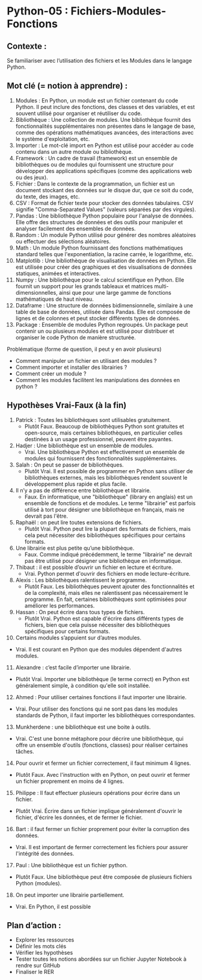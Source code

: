 # Python-05 : Fichiers-Modules-Fonctions

## Contexte :
Se familiariser avec l’utilisation des fichiers et les Modules dans le langage Python.

## Mot clé (= notion à apprendre) :
1. Modules : En Python, un module est un fichier contenant du code Python. Il peut inclure des fonctions, des classes et des variables, et est souvent utilisé pour organiser et réutiliser du code.
2. Bibliothèque : Une collection de modules. Une bibliothèque fournit des fonctionnalités supplémentaires non présentes dans le langage de base, comme des opérations mathématiques avancées, des interactions avec le système d'exploitation, etc.
3. Importer : Le mot-clé import en Python est utilisé pour accéder au code contenu dans un autre module ou bibliothèque.
4. Framework : Un cadre de travail (framework) est un ensemble de bibliothèques ou de modules qui fournissent une structure pour développer des applications spécifiques (comme des applications web ou des jeux).
5. Fichier : Dans le contexte de la programmation, un fichier est un document stockant des données sur le disque dur, que ce soit du code, du texte, des images, etc.
6. CSV : Format de fichier texte pour stocker des données tabulaires. CSV signifie "Comma-Separated Values" (valeurs séparées par des virgules).
7. Pandas : Une bibliothèque Python populaire pour l'analyse de données. Elle offre des structures de données et des outils pour manipuler et analyser facilement des ensembles de données.
8. Random : Un module Python utilisé pour générer des nombres aléatoires ou effectuer des sélections aléatoires.
9. Math : Un module Python fournissant des fonctions mathématiques standard telles que l'exponentiation, la racine carrée, le logarithme, etc.
10. Matplotlib : Une bibliothèque de visualisation de données en Python. Elle est utilisée pour créer des graphiques et des visualisations de données statiques, animées et interactives.
11. Numpy : Une bibliothèque pour le calcul scientifique en Python. Elle fournit un support pour les grands tableaux et matrices multi-dimensionnelles, ainsi que pour une large gamme de fonctions mathématiques de haut niveau.
12. Dataframe : Une structure de données bidimensionnelle, similaire à une table de base de données, utilisée dans Pandas. Elle est composée de lignes et de colonnes et peut stocker différents types de données.
13. Package : Ensemble de modules Python regroupés. Un package peut contenir un ou plusieurs modules et est utilisé pour distribuer et organiser le code Python de manière structurée.

Problématique (forme de question, il peut y en avoir plusieurs)
- Comment manipuler un fichier en utilisant des modules ? 
- Comment importer et installer des librairies ?
- Comment créer un module ?
- Comment les modules facilitent les manipulations des données en python ?

## Hypothèses Vrai-Faux (à la fin)
1. Patrick : Toutes les bibliothèques sont utilisables gratuitement.
   - Plutôt Faux. Beaucoup de bibliothèques Python sont gratuites et open-source, mais certaines bibliothèques, en particulier celles destinées à un usage professionnel, peuvent être payantes.
2. Hadjer : Une bibliothèque est un ensemble de modules.
   - Vrai. Une bibliothèque Python est effectivement un ensemble de modules qui fournissent des fonctionnalités supplémentaires.
3. Salah : On peut se passer de bibliothèques.
   - Plutôt Vrai. Il est possible de programmer en Python sans utiliser de bibliothèques externes, mais les bibliothèques rendent souvent le développement plus rapide et plus facile.
4. Il n’y a pas de différence entre bibliothèque et librairie.
   - Faux. En informatique, une "bibliothèque" (library en anglais) est un ensemble de fonctions et de modules. Le terme "librairie" est parfois utilisé à tort pour désigner une bibliothèque en français, mais ne devrait pas l'être.
5. Raphaël : on peut lire toutes extensions de fichiers.
   - Plutôt Vrai. Python peut lire la plupart des formats de fichiers, mais cela peut nécessiter des bibliothèques spécifiques pour certains formats.
6. Une librairie est plus petite qu’une bibliothèque.
   - Faux. Comme indiqué précédemment, le terme "librairie" ne devrait pas être utilisé pour désigner une bibliothèque en informatique.
7. Thibaut : il est possible d’ouvrir un fichier en lecture et écriture.
   - Vrai. Python permet d'ouvrir des fichiers en mode lecture-écriture.
8. Alexis : Les bibliothèques ralentissent le programme.
   - Plutôt Faux. Les bibliothèques peuvent ajouter des fonctionnalités et de la complexité, mais elles ne ralentissent pas nécessairement le programme. En fait, certaines bibliothèques sont optimisées pour améliorer les performances.
9. Hassan : On peut écrire dans tous types de fichiers.
   - Plutôt Vrai. Python est capable d'écrire dans différents types de fichiers, bien que cela puisse nécessiter des bibliothèques spécifiques pour certains formats.
10. Certains modules s’appuient sur d’autres modules.
   - Vrai. Il est courant en Python que des modules dépendent d'autres modules.
11. Alexandre : c’est facile d’importer une librairie.
   - Plutôt Vrai. Importer une bibliothèque (le terme correct) en Python est généralement simple, à condition qu'elle soit installée.
12. Ahmed : Pour utiliser certaines fonctions il faut importer une librairie.
   - Vrai. Pour utiliser des fonctions qui ne sont pas dans les modules standards de Python, il faut importer les bibliothèques correspondantes.
13. Munkherdene : une bibliothèque est une boite à outils.
   - Vrai. C'est une bonne métaphore pour décrire une bibliothèque, qui offre un ensemble d'outils (fonctions, classes) pour réaliser certaines tâches.
14. Pour ouvrir et fermer un fichier correctement, il faut minimum 4 lignes.
   - Plutôt Faux. Avec l'instruction with en Python, on peut ouvrir et fermer un fichier proprement en moins de 4 lignes.
15. Philippe : Il faut effectuer plusieurs opérations pour écrire dans un fichier.
   - Plutôt Vrai. Écrire dans un fichier implique généralement d'ouvrir le fichier, d'écrire les données, et de fermer le fichier.
16. Bart : il faut fermer un fichier proprement pour éviter la corruption des données.
   - Vrai. Il est important de fermer correctement les fichiers pour assurer l'intégrité des données.
17. Paul : Une bibliothèque est un fichier python.
   - Plutôt Faux. Une bibliothèque peut être composée de plusieurs fichiers Python (modules).
18. On peut importer une librairie partiellement.
   - Vrai. En Python, il est possible

## Plan d’action :
- Explorer les ressources
- Définir les mots clés
- Vérifier les hypothèses
- Tester toutes les notions abordées sur un fichier Jupyter Notebook à rendre sur GitHub
- Finaliser le RER